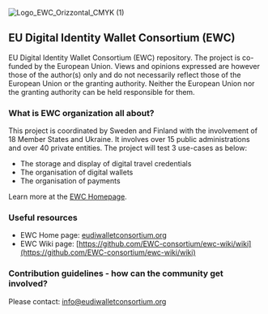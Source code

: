 ![Logo_EWC_Orizzontal_CMYK (1)](https://github.com/EWC-consortium/.github/assets/455274/6a560d0c-9a45-46a1-8d37-fa4e98e31a6e)

## EU Digital Identity Wallet Consortium (EWC)

EU Digital Identity Wallet Consortium (EWC) repository. The project is co-funded by the European Union. Views and opinions expressed are however those of the author(s) only and do not necessarily reflect those of the European Union or the granting authority. Neither the European Union nor the granting authority can be held responsible for them.

### What is EWC organization all about?

This project is coordinated by Sweden and Finland with the involvement of 18 Member States and Ukraine. It involves over 15 public administrations and over 40 private entities. The project will test 3 use-cases as below: 

* The storage and display of digital travel credentials
* The organisation of digital wallets
* The organisation of payments

Learn more at the [EWC Homepage](eudiwalletconsortium.org).

### Useful resources
*  EWC Home page: [eudiwalletconsortium.org](eudiwalletconsortium.org)
*  EWC Wiki page: [https://github.com/EWC-consortium/ewc-wiki/wiki](https://github.com/EWC-consortium/ewc-wiki/wiki)

### Contribution guidelines - how can the community get involved?

Please contact: [info@eudiwalletconsortium.org](mailto:info@eudiwalletconsortium.org) 
